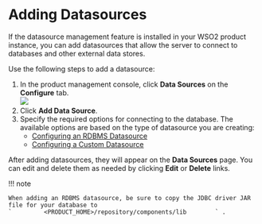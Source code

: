 # Adding Datasources

If the datasource management feature is installed in your WSO2 product
instance, you can add datasources that allow the server to connect to
databases and other external data stores.

Use the following steps to add a datasource:

1.  In the product management console, click **Data Sources** on the
    **Configure** tab.  
    ![](http://docs.wso2.org/wiki/download/../../assets/img/4885163/1.png?version=2&modificationDate=1327323080000) 
2.  Click **Add Data Source**.
3.  Specify the required options for connecting to the database. The
    available options are based on the type of datasource you are
    creating:  
    -   [Configuring an RDBMS
        Datasource](Configuring-an-RDBMS-Datasource)
    -   [Configuring a Custom
        Datasource](Configuring-a-Custom-Datasource)

After adding datasources, they will appear on the **Data Sources** page.
You can edit and delete them as needed by clicking **Edit** or
**Delete** links.

!!! note
    
    When adding an RDBMS datasource, be sure to copy the JDBC driver JAR
    file for your database to
    `         <PRODUCT_HOME>/repository/components/lib        ` .
    
